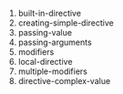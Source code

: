 1. built-in-directive
1. creating-simple-directive
1. passing-value
1. passing-arguments
1. modifiers
1. local-directive
1. multiple-modifiers
1. directive-complex-value
